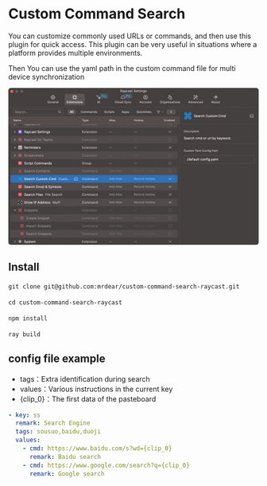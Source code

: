 # Custom Command Search

You can customize commonly used URLs or commands, and then use this plugin for quick access. This plugin can be very useful in situations where a platform provides multiple environments.

Then You can use the yaml path in the custom command file for multi device synchronization

![custom](./metadata/config.png)

## Install
```shell
git clone git@github.com:mrdear/custom-command-search-raycast.git

cd custom-command-search-raycast

npm install

ray build
```

## config file example

- tags：Extra identification during search
- values：Various instructions in the current key
- {clip_0}：The first data of the pasteboard

```yaml
- key: ss
  remark: Search Engine
  tags: sousuo,baidu,duoji
  values:
    - cmd: https://www.baidu.com/s?wd={clip_0}
      remark: Baidu search
    - cmd: https://www.google.com/search?q={clip_0}
      remark: Google search
```
